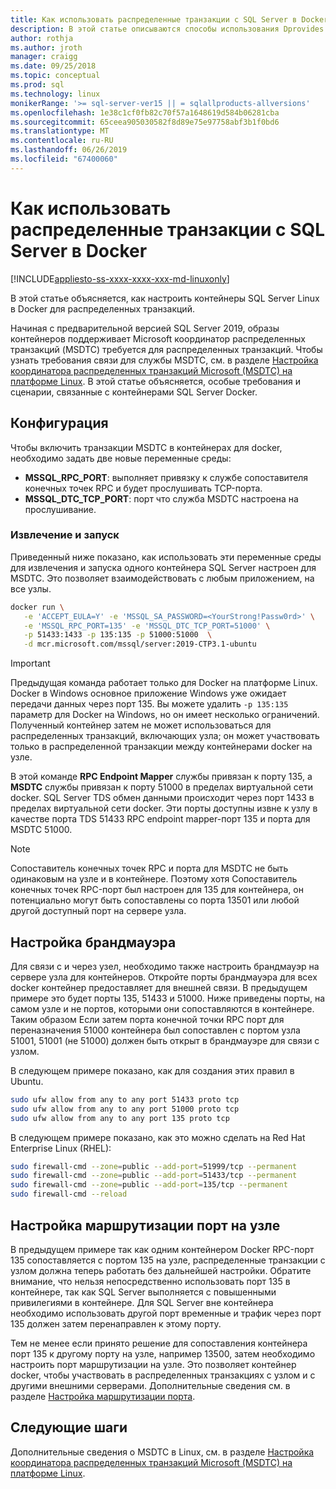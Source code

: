 ```yaml
---
title: Как использовать распределенные транзакции с SQL Server в Docker | Документация Майкрософт
description: В этой статье описываются способы использования Dprovides пошаговые инструкции по настройке MSDTC на платформе Linux.
author: rothja
ms.author: jroth
manager: craigg
ms.date: 09/25/2018
ms.topic: conceptual
ms.prod: sql
ms.technology: linux
monikerRange: '>= sql-server-ver15 || = sqlallproducts-allversions'
ms.openlocfilehash: 1e38c1cf0fb82c70f57a1648619d584b06281cba
ms.sourcegitcommit: 65ceea905030582f8d89e75e97758abf3b1f0bd6
ms.translationtype: MT
ms.contentlocale: ru-RU
ms.lasthandoff: 06/26/2019
ms.locfileid: "67400060"
---
```

# <a name="how-to-use-distributed-transactions-with-sql-server-on-docker"></a>Как использовать распределенные транзакции с SQL Server в Docker

[!INCLUDE[appliesto-ss-xxxx-xxxx-xxx-md-linuxonly](../includes/appliesto-ss-xxxx-xxxx-xxx-md-linuxonly.md)]

В этой статье объясняется, как настроить контейнеры SQL Server Linux в Docker для распределенных транзакций.

Начиная с предварительной версией SQL Server 2019, образы контейнеров поддерживает Microsoft координатор распределенных транзакций (MSDTC) требуется для распределенных транзакций. Чтобы узнать требования связи для службы MSDTC, см. в разделе [Настройка координатора распределенных транзакций Microsoft (MSDTC) на платформе Linux](sql-server-linux-configure-msdtc.md). В этой статье объясняется, особые требования и сценарии, связанные с контейнерами SQL Server Docker.

## <a name="configuration"></a>Конфигурация

Чтобы включить транзакции MSDTC в контейнерах для docker, необходимо задать две новые переменные среды:

- **MSSQL_RPC_PORT**: выполняет привязку к службе сопоставителя конечных точек RPC и будет прослушивать TCP-порта.  
- **MSSQL_DTC_TCP_PORT**: порт что служба MSDTC настроена на прослушивание.

### <a name="pull-and-run"></a>Извлечение и запуск

Приведенный ниже показано, как использовать эти переменные среды для извлечения и запуска одного контейнера SQL Server настроен для MSDTC. Это позволяет взаимодействовать с любым приложением, на все узлы.

```bash
docker run \
   -e 'ACCEPT_EULA=Y' -e 'MSSQL_SA_PASSWORD=<YourStrong!Passw0rd>' \
   -e 'MSSQL_RPC_PORT=135' -e 'MSSQL_DTC_TCP_PORT=51000' \
   -p 51433:1433 -p 135:135 -p 51000:51000  \
   -d mcr.microsoft.com/mssql/server:2019-CTP3.1-ubuntu
```

> [!IMPORTANT]
> Предыдущая команда работает только для Docker на платформе Linux. Docker в Windows основное приложение Windows уже ожидает передачи данных через порт 135. Вы можете удалить `-p 135:135` параметр для Docker на Windows, но он имеет несколько ограничений. Полученный контейнер затем не может использоваться для распределенных транзакций, включающих узла; он может участвовать только в распределенной транзакции между контейнерами docker на узле.

В этой команде **RPC Endpoint Mapper** службы привязан к порту 135, а **MSDTC** службы привязан к порту 51000 в пределах виртуальной сети docker. SQL Server TDS обмен данными происходит через порт 1433 в пределах виртуальной сети docker. Эти порты доступны извне к узлу в качестве порта TDS 51433 RPC endpoint mapper-порт 135 и порта для MSDTC 51000.

> [!NOTE]
> Сопоставитель конечных точек RPC и порта для MSDTC не быть одинаковым на узле и в контейнере. Поэтому хотя Сопоставитель конечных точек RPC-порт был настроен для 135 для контейнера, он потенциально могут быть сопоставлены со порта 13501 или любой другой доступный порт на сервере узла.

## <a name="configure-the-firewall"></a>Настройка брандмауэра

Для связи с и через узел, необходимо также настроить брандмауэр на сервере узла для контейнеров. Откройте порты брандмауэра для всех docker контейнер предоставляет для внешней связи. В предыдущем примере это будет порты 135, 51433 и 51000. Ниже приведены порты, на самом узле и не портов, которыми они сопоставляются в контейнере. Таким образом Если затем порта конечной точки RPC порт для переназначения 51000 контейнера был сопоставлен с портом узла 51001, 51001 (не 51000) должен быть открыт в брандмауэре для связи с узлом.  

В следующем примере показано, как для создания этих правил в Ubuntu.

```bash
sudo ufw allow from any to any port 51433 proto tcp
sudo ufw allow from any to any port 51000 proto tcp
sudo ufw allow from any to any port 135 proto tcp
```

В следующем примере показано, как это можно сделать на Red Hat Enterprise Linux (RHEL):

```bash
sudo firewall-cmd --zone=public --add-port=51999/tcp --permanent
sudo firewall-cmd --zone=public --add-port=51433/tcp --permanent
sudo firewall-cmd --zone=public --add-port=135/tcp --permanent
sudo firewall-cmd --reload
```

## <a name="configure-port-routing-on-the-host"></a>Настройка маршрутизации порт на узле

В предыдущем примере так как одним контейнером Docker RPC-порт 135 сопоставляется с портом 135 на узле, распределенные транзакции с узлом должна теперь работать без дальнейшей настройки. Обратите внимание, что нельзя непосредственно использовать порт 135 в контейнере, так как SQL Server выполняется с повышенными привилегиями в контейнере. Для SQL Server вне контейнера необходимо использовать другой порт временные и трафик через порт 135 должен затем перенаправлен к этому порту.

Тем не менее если принято решение для сопоставления контейнера порт 135 к другому порту на узле, например 13500, затем необходимо настроить порт маршрутизации на узле. Это позволяет контейнер docker, чтобы участвовать в распределенных транзакциях с узлом и с другими внешними серверами. Дополнительные сведения см. в разделе [Настройка маршрутизации порта](sql-server-linux-configure-msdtc.md#configure-port-routing).

## <a name="next-steps"></a>Следующие шаги

Дополнительные сведения о MSDTC в Linux, см. в разделе [Настройка координатора распределенных транзакций Microsoft (MSDTC) на платформе Linux](sql-server-linux-configure-msdtc.md).
